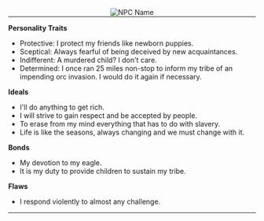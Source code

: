 <div style="text-align: center;">
  <img src="Thokk Darkac.png" alt="NPC Name" style="max-width: 450px;">
</div>


<hr style="margin: 0;">

**Personality Traits**
- Protective: I protect my friends like newborn puppies.
- Sceptical: Always fearful of being deceived by new acquaintances.
- Indifferent: A murdered child? I don't care.
- Determined: I once ran 25 miles non-stop to inform my tribe of an impending orc invasion. I would do it again if necessary.

**Ideals**
- I'll do anything to get rich.
- I will strive to gain respect and be accepted by people.
- To erase from my mind everything that has to do with slavery.
- Life is like the seasons, always changing and we must change with it.

**Bonds**
- My devotion to my eagle.
- It is my duty to provide children to sustain my tribe.

**Flaws**
- I respond violently to almost any challenge.

<hr style="margin: 0;">